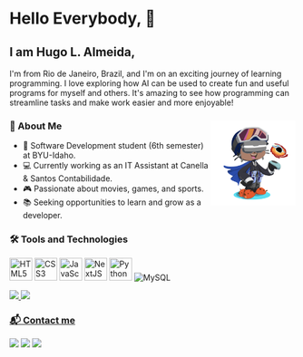 # Hello Everybody, 👋 

## I am Hugo L. Almeida,
I'm from Rio de Janeiro, Brazil, and I'm on an exciting journey of learning programming. I love exploring how AI can be used to create fun and useful programs for myself and others. It's amazing to see how programming can streamline tasks and make work easier and more enjoyable!

### 🎯 About Me  <img align="right" loading="lazy" src="./assets/avatar.png" width="150" />
- :blue_book: Software Development student (6th semester) at BYU-Idaho.
- 💻 Currently working as an IT Assistant at Canella & Santos Contabilidade.
- 🎮 Passionate about movies, games, and sports.
- 📚 Seeking opportunities to learn and grow as a developer.
### 🛠️ Tools and Technologies

<img loading="lazy" src="https://cdn.jsdelivr.net/gh/devicons/devicon@latest/icons/html5/html5-plain-wordmark.svg" title="HTML5" width="40" height="40" /> <img loading="lazy" src="https://cdn.jsdelivr.net/gh/devicons/devicon@latest/icons/css3/css3-plain-wordmark.svg" title="CSS3" width="40" height="40" /> <img loading="lazy" src="https://cdn.jsdelivr.net/gh/devicons/devicon@latest/icons/javascript/javascript-plain.svg" title="JavaScript" width="40" height="40" /> <img loading="lazy" src="https://cdn.jsdelivr.net/gh/devicons/devicon@latest/icons/nextjs/nextjs-original.svg" title="NextJS" width="40" height="40" /> <img loading="lazy" src="https://cdn.jsdelivr.net/gh/devicons/devicon@latest/icons/python/python-original-wordmark.svg" title="Python" width="40" height="40" /> <img loading="lazy" src="https://cdn.jsdelivr.net/gh/devicons/devicon@latest/icons/mysql/mysql-original.svg" width="40" title="MySQL" height="40" alt="MySQL"/>
<div>
<a href="https://github.com/hugolalmeida">
<img loading="lazy" height="180em" src="https://github-readme-stats.vercel.app/api/top-langs/?username=hugolalmeida&layout=compact&langs_count=7&theme=dracula"/>
<img loading="lazy" height="180em" src="https://github-readme-stats.vercel.app/api?username=hugolalmeida&show_icons=true&theme=dracula&include_all_commits=true&count_private=true"/>
</div>
  
### 📬 Contact me

<div>
<a href="https://www.instagram.com/hugollalmeida/" target="_blank"><img loading="lazy" src="https://img.shields.io/badge/-Instagram-%23E4405F?style=for-the-badge&logo=instagram&logoColor=white" target="_blank"></a>
<a href = "mailto:hugogule@gmail.com"><img loading="lazy" src="https://img.shields.io/badge/Gmail-D14836?style=for-the-badge&logo=gmail&logoColor=white" target="_blank"></a>
<a href="https://www.linkedin.com/in/hugo-l-almeida-023701221/?locale=en_US" target="_blank"><img loading="lazy" src="https://img.shields.io/badge/-LinkedIn-%230077B5?style=for-the-badge&logo=linkedin&logoColor=white" target="_blank"></a>   
</div>        


